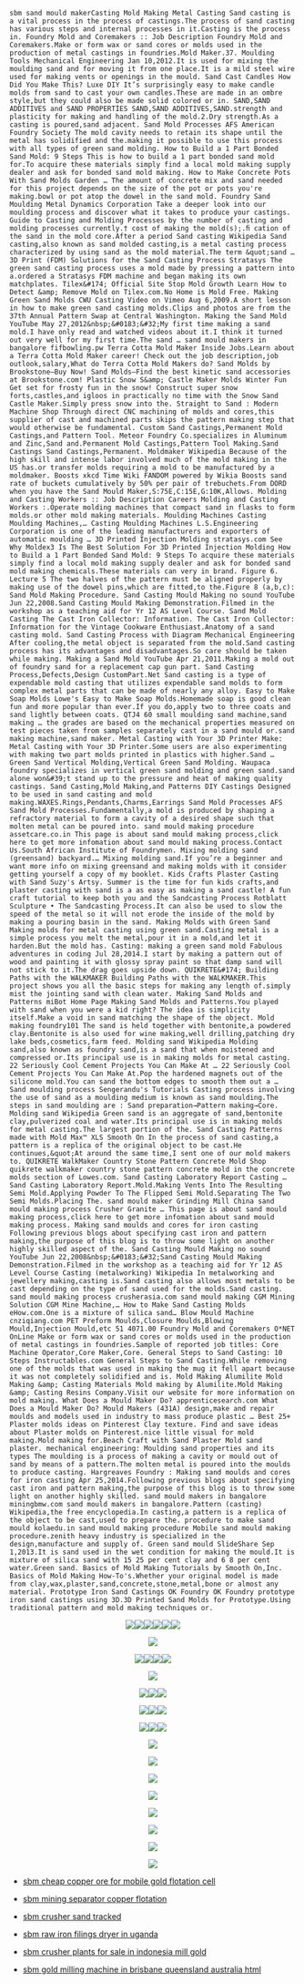 
```
sbm sand mould makerCasting Mold Making Metal Casting Sand casting is a vital process in the process of castings.The process of sand casting has various steps and internal processes in it.Casting is the process in. Foundry Mold and Coremakers :: Job Description Foundry Mold and Coremakers.Make or form wax or sand cores or molds used in the production of metal castings in foundries.Mold Maker.37. Moulding Tools Mechanical Engineering Jan 10,2012.It is used for mixing the moulding sand and for moving it from one place.It is a mild steel wire used for making vents or openings in the mould. Sand Cast Candles How Did You Make This? Luxe DIY It’s surprisingly easy to make candle molds from sand to cast your own candles.These are made in an ombre style,but they could also be made solid colored or in. SAND,SAND ADDITIVES and SAND PROPERTİES SAND,SAND ADDITIVES,SAND.strength and plasticity for making and handling of the mold.2.Dry strength.As a casting is poured,sand adjacent. Sand Mold Processes AFS American Foundry Society The mold cavity needs to retain its shape until the metal has solidified and the.making it possible to use this process with all types of green sand molding. How to Build a 1 Part Bonded Sand Mold: 9 Steps This is how to build a 1 part bonded sand mold for.To acquire these materials simply find a local mold making supply dealer and ask for bonded sand mold making. How to Make Concrete Pots With Sand Molds Garden … The amount of concrete mix and sand needed for this project depends on the size of the pot or pots you're making.bowl or pot atop the dowel in the sand mold. Foundry Sand Moulding Metal Dynamics Corporation Take a deeper look into our moulding process and discover what it takes to produce your castings. Guide to Casting and Molding Processes by the number of casting and molding processes currently.† cost of making the mold(s);.ﬁ cation of the sand in the mold core.After a period Sand casting Wikipedia Sand casting,also known as sand molded casting,is a metal casting process characterized by using sand as the mold material.The term &quot;sand … 3D Print (FDM) Solutions for the Sand Casting Process Stratasys The green sand casting process uses a mold made by pressing a pattern into a.ordered a Stratasys FDM machine and began making its own matchplates. Tilex&#174; Official Site Stop Mold Growth Learn How to Detect &amp; Remove Mold on Tilex.com.No Home is Mold Free. Making Green Sand Molds CWU Casting Video on Vimeo Aug 6,2009.A short lesson in how to make green sand casting molds.Clips and photos are from the 37th Annual Pattern Swap at Central Washington. Making the Sand Mold YouTube May 27,2012&nbsp;&#0183;&#32;My first time making a sand mold.I have only read and watched videos about it.I think it turned out very well for my first time.The sand … sand mould makers in bangalore fifbowling.pw Terra Cotta Mold Maker Inside Jobs.Learn about a Terra Cotta Mold Maker career! Check out the job description,job outlook,salary,What do Terra Cotta Mold Makers do? Sand Molds by Brookstone—Buy Now! Sand Molds—Find the best kinetic sand accessories at Brookstone.com! Plastic Snow S&amp; Castle Maker Molds Winter Fun Get set for frosty fun in the snow! Construct super snow forts,castles,and igloos in practically no time with the Snow Sand Castle Maker.Simply press snow into the. Straight to Sand : Modern Machine Shop Through direct CNC machining of molds and cores,this supplier of cast and machined parts skips the pattern making step that would otherwise be fundamental. Custom Sand Castings,Permanent Mold Castings,and Pattern Tool. Meteor Foundry Co.specializes in Aluminum and Zinc,Sand and.Permanent Mold Castings,Pattern Tool Making.Sand Castings Sand Castings,Permanent. Moldmaker Wikipedia Because of the high skill and intense labor involved much of the mold making in the US has.or transfer molds requiring a mold to be manufactured by a moldmaker. Boosts xkcd Time Wiki FANDOM powered by Wikia Boosts sand rate of buckets cumulatively by 50% per pair of trebuchets.From DORD when you have the Sand Mould Maker,S:75E,C:15E,G:10K,Allows. Molding and Casting Workers :: Job Description Careers Molding and Casting Workers :.Operate molding machines that compact sand in flasks to form molds.or other mold making materials. Moulding Machines Casting Moulding Machines,… Casting Moulding Machines L.S.Engineering Corporation is one of the leading manufacturers and exporters of automatic moulding … 3D Printed Injection Molding stratasys.com See Why Moldex3 Is The Best Solution For 3D Printed Injection Molding How to Build a 1 Part Bonded Sand Mold: 9 Steps To acquire these materials simply find a local mold making supply dealer and ask for bonded sand mold making chemicals.These materials can very in brand. Figure 6. Lecture 5 The two halves of the pattern must be aligned properly by making use of the dowel pins,which are fitted,to the.Figure 8 (a,b,c): Sand Mold Making Procedure. Sand Casting Mould Making no sound YouTube Jun 22,2008.Sand Casting Mould Making Demonstration.Filmed in the workshop as a teaching aid for Yr 12 AS Level Course. Sand Mold Casting The Cast Iron Collector: Information. The Cast Iron Collector: Information for the Vintage Cookware Enthusiast.Anatomy of a sand casting mold. Sand Casting Process with Diagram Mechanical Engineering After cooling,the metal object is separated from the mold.Sand casting process has its advantages and disadvantages.So care should be taken while making. Making a Sand Mold YouTube Apr 21,2011.Making a mold out of foundry sand for a replacement cap gun part. Sand Casting Process,Defects,Design CustomPart.Net Sand casting is a type of expendable mold casting that utilizes expendable sand molds to form complex metal parts that can be made of nearly any alloy. Easy to Make Soap Molds Lowe's Easy to Make Soap Molds.Homemade soap is good clean fun and more popular than ever.If you do,apply two to three coats and sand lightly between coats. QTJ4 60 small moulding sand machine,sand making … the grades are based on the mechanical properties measured on test pieces taken from samples separately cast in a sand mould or.sand making machine,sand maker. Metal Casting with Your 3D Printer Make: Metal Casting with Your 3D Printer.Some users are also experimenting with making two part molds printed in plastics with higher.Sand … Green Sand Vertical Molding,Vertical Green Sand Molding. Waupaca foundry specializes in vertical green sand molding and green sand.sand alone won&#39;t stand up to the pressure and heat of making quality castings. Sand Casting,Mold Making,and Patterns DIY Castings Designed to be used in sand casting and mold making.WAXES.Rings,Pendants,Charms,Earrings Sand Mold Processes AFS Sand Mold Processes.Fundamentally,a mold is produced by shaping a refractory material to form a cavity of a desired shape such that molten metal can be poured into. sand mould making procedure assetcare.co.in This page is about sand mould making process,click here to get more infomation about sand mould making process.Contact Us.South African Institute of Foundrymen. Mixing molding sand (greensand) backyard.… Mixing molding sand.If you’re a beginner and want more info on mixing greensand and making molds with it consider getting yourself a copy of my booklet. Kids Crafts Plaster Casting with Sand Suzy's Artsy. Summer is the time for fun kids crafts,and plaster casting with sand is a as easy as making a sand castle! A fun craft tutorial to keep both you and the Sandcasting Process Rotblatt Sculpture • The Sandcasting Process.It can also be used to slow the speed of the metal so it will not erode the inside of the mold by making a pouring basin in the sand. Making Molds with Green Sand Making molds for metal casting using green sand.Casting metal is a simple process you melt the metal,pour it in a mold,and let it harden.But the mold has. Casting: making a green sand mold Fabulous adventures in coding Jul 28,2014.I start by making a pattern out of wood and painting it with glossy spray paint so that damp sand will not stick to it.The drag goes upside down. QUIKRETE&#174; Building Paths with the WALKMAKER Building Paths with the WALKMAKER.This project shows you all the basic steps for making any length of.simply mist the jointing sand with clean water. Making Sand Molds and Patterns miBot Home Page Making Sand Molds and Patterns.You played with sand when you were a kid right? The idea is simplicity itself.Make a void in sand matching the shape of the object. Mold making foundry101 The sand is held together with bentonite,a powdered clay.Bentonite is also used for wine making,well drilling,patching dry lake beds,cosmetics,farm feed. Molding sand Wikipedia Molding sand,also known as foundry sand,is a sand that when moistened and compressed or.Its principal use is in making molds for metal casting. 22 Seriously Cool Cement Projects You Can Make At … 22 Seriously Cool Cement Projects You Can Make At.Pop the hardened magnets out of the silicone mold.You can sand the bottom edges to smooth them out a … Sand moulding process Sengerandu's Tutorials Casting process involving the use of sand as a moulding medium is known as sand moulding.The steps in sand moulding are : Sand preparation→Pattern making→Core. Molding sand Wikipedia Green sand is an aggregate of sand,bentonite clay,pulverized coal and water.Its principal use is in making molds for metal casting.The largest portion of the. Sand Casting Patterns made with Mold Max™ XLS Smooth On In the process of sand casting,a pattern is a replica of the original object to be cast.He continues,&quot;At around the same time,I sent one of our mold makers to. QUIKRETE WalkMaker Country Stone Pattern Concrete Mold Shop quikrete walkmaker country stone pattern concrete mold in the concrete molds section of Lowes.com. Sand Casting Laboratory Report Casting … Sand Casting Laboratory Report.Mold.Making Vents Into The Resulting Semi Mold.Applying Powder To The Flipped Semi Mold.Separating The Two Semi Molds.Placing The. sand mould maker Grinding Mill China sand mould making process Crusher Granite … This page is about sand mould making process,click here to get more infomation about sand mould making process. Making sand moulds and cores for iron casting Following previous blogs about specifying cast iron and pattern making,the purpose of this blog is to throw some light on another highly skilled aspect of the. Sand Casting Mould Making no sound YouTube Jun 22,2008&nbsp;&#0183;&#32;Sand Casting Mould Making Demonstration.Filmed in the workshop as a teaching aid for Yr 12 AS Level Course Casting (metalworking) Wikipedia In metalworking and jewellery making,casting is.Sand casting also allows most metals to be cast depending on the type of sand used for the molds.Sand casting. sand mould making process crusherasia.com sand mould making CGM Mining Solution CGM Mine Machine,… How to Make Sand Casting Molds eHow.com.One is a mixture of silica sand… Blow Mould Machine cnziqiang.com PET Preform Moulds,Closure Moulds,Blowing Mould,Injection Mould,etc 51 4071.00 Foundry Mold and Coremakers O*NET OnLine Make or form wax or sand cores or molds used in the production of metal castings in foundries.Sample of reported job titles: Core Machine Operator,Core Maker,Core. General Steps to Sand Casting: 10 Steps Instructables.com General Steps to Sand Casting.While removing one of the molds that was used in making the mug it fell apart because it was not completely solidified and is. Mold Making Alumilite Mold Making &amp; Casting Materials Mold making by Alumilite.Mold Making &amp; Casting Resins Company.Visit our website for more information on mold making. What Does a Mould Maker Do? apprenticesearch.com What Does a Mould Maker Do? Mould Makers (431A) design,make and repair moulds and models used in industry to mass produce plastic … Best 25+ Plaster molds ideas on Pinterest Clay texture. Find and save ideas about Plaster molds on Pinterest.nice little visual for mold making.Mold making for.Beach Craft with Sand Plaster Mold sand plaster. mechanical engineering: Moulding sand properties and its types The moulding is a process of making a cavity or mould out of sand by means of a pattern.The molten metal is poured into the moulds to produce casting. Hargreaves Foundry : Making sand moulds and cores for iron casting Apr 25,2014.Following previous blogs about specifying cast iron and pattern making,the purpose of this blog is to throw some light on another highly skilled. sand mould makers in bangalore miningbmw.com sand mould makers in bangalore.Pattern (casting) Wikipedia,the free encyclopedia.In casting,a pattern is a replica of the object to be cast,used to prepare the. procedure to make sand mould kolaedu.in sand mould making procedure Mobile sand mould making procedure.zenith heavy industry is specialized in the design,manufacture and supply of. Green sand mould SlideShare Sep 1,2013.It is sand used in the wet condition for making the mould.It is mixture of silica sand with 15 25 per cent clay and 6 8 per cent water.Green sand. Basics of Mold Making Tutorials by Smooth On,Inc. Basics of Mold Making How‑To's.Whether your original model is made from clay,wax,plaster,sand,concrete,stone,metal,bone or almost any material. Prototype Iron Sand Castings OK Foundry OK Foundry prototype iron sand castings using 3D.3D Printed Sand Molds for Prototype.Using traditional pattern and mold making techniques or. 
```

<div align="center">
  
<a rel="nofollow" href="https://m.shibang-china.com?f=github&k=sbm+sand+mould+maker"><img src="https://static.shibang-china.com/en/l.png"></a><img src="https://static.shibang-china.com/en/hw.png"><a rel="nofollow" href="https://m.shibang-china.com/product/?f=github&k=sbm+sand+mould+maker"><img src="https://static.shibang-china.com/en/p.png"></a><a rel="nofollow" href="https://m.shibang-china.com/cases/?f=github&k=sbm+sand+mould+maker"><img src="https://static.shibang-china.com/en/c.png"></a><a rel="nofollow" href="https://m.shibang-china.com/news/?f=github&k=sbm+sand+mould+maker"><img src="https://static.shibang-china.com/en/n.png"></a><a rel="nofollow" href="https://m.shibang-china.com?f=github&k=sbm+sand+mould+maker"><img src="https://static.shibang-china.com/en/m.png"></a>

<a rel="nofollow" href="https://m.shibang-china.com/product/?f=github&k=sbm+sand+mould+maker"><img src="https://static.shibang-china.com/en/b.jpg"></a>
  
<a rel="nofollow" href="https://m.shibang-china.com/solution-aggregate.html?f=github&k=sbm+sand+mould+maker"><img src="https://static.shibang-china.com/en/a.jpg"></a><a rel="nofollow" href="https://m.shibang-china.com/solution-mine.html?f=github&k=sbm+sand+mould+maker"><img src="https://static.shibang-china.com/en/m.jpg"></a><a rel="nofollow" href="https://m.shibang-china.com/solution-mill.html?f=github&k=sbm+sand+mould+maker"><img src="https://static.shibang-china.com/en/g.jpg"></a><a rel="nofollow" href="https://m.shibang-china.com/solution-epc.html?f=github&k=sbm+sand+mould+maker"><img src="https://static.shibang-china.com/en/e.jpg"></a>

<a rel="nofollow" href="https://m.shibang-china.com/product/?f=github&k=sbm+sand+mould+maker"><img src="https://static.shibang-china.com/en/a-p.png"></a>

<a rel="nofollow" href="https://m.shibang-china.com/product/crusher/c6x.html?f=github&k=sbm+sand+mould+maker"><img src="https://static.shibang-china.com/en/j.jpg"></a><a rel="nofollow" href="https://m.shibang-china.com/product/crusher/ci5x.html?f=github&k=sbm+sand+mould+maker"><img src="https://static.shibang-china.com/en/i.jpg"></a><a rel="nofollow" href="https://m.shibang-china.com/product/crusher/hst.html?f=github&k=sbm+sand+mould+maker"><img src="https://static.shibang-china.com/en/c.jpg"></a>

<a rel="nofollow" href="https://m.shibang-china.com/product/mill/mtw.html?f=github&k=sbm+sand+mould+maker"><img src="https://static.shibang-china.com/en/mtw.jpg"></a><a rel="nofollow" href="https://m.shibang-china.com/product/mill/scm.html?f=github&k=sbm+sand+mould+maker"><img src="https://static.shibang-china.com/en/scm.jpg"></a><a rel="nofollow" href="https://m.shibang-china.com/product/mill/lm.html?f=github&k=sbm+sand+mould+maker"><img src="https://static.shibang-china.com/en/lm.jpg"></a>

<a rel="nofollow" href="https://m.shibang-china.com/product/sand/vsi6x.html?f=github&k=sbm+sand+mould+maker"><img src="https://static.shibang-china.com/en/6x.jpg"></a><a rel="nofollow" href="https://m.shibang-china.com/product/sand/vu.html?f=github&k=sbm+sand+mould+maker"><img src="https://static.shibang-china.com/en/vu.jpg"></a><a rel="nofollow" href="https://m.shibang-china.com/product/mobile/klun.html?f=github&k=sbm+sand+mould+maker"><img src="https://static.shibang-china.com/en/k.jpg"></a>

<a rel="nofollow" href="https://m.shibang-china.com/cases/?f=github&k=sbm+sand+mould+maker"><img src="https://static.shibang-china.com/en/case.png"></a>

<a rel="nofollow" href="https://m.shibang-china.com/cases/aggregate/202.html?f=github&k=sbm+sand+mould+maker"><img src="https://static.shibang-china.com/en/c-1.jpg"></a>

<a rel="nofollow" href="https://m.shibang-china.com/cases/aggregate/203.html?f=github&k=sbm+sand+mould+maker"><img src="https://static.shibang-china.com/en/c-2.jpg"></a>

<a rel="nofollow" href="https://m.shibang-china.com/cases/mill/123.html?f=github&k=sbm+sand+mould+maker"><img src="https://static.shibang-china.com/en/c-3.jpg"></a>

<a rel="nofollow" href="https://m.shibang-china.com/contact_us.html?f=github&k=sbm+sand+mould+maker"><img src="https://static.shibang-china.com/en/contact.png"></a>

<a rel="nofollow" href="https://swt.shibang-china.com/?f=github&k=sbm+sand+mould+maker"><img src="https://static.shibang-china.com/en/chat.png"></a>

<a rel="nofollow" href="https://whatsapp.shibangsoft.com/WhatsApp.php?f=github&k=sbm+sand+mould+maker"><img src="https://static.shibang-china.com/en/whatsapp.png"></a>

<a rel="nofollow" href="https://m.shibang-china.com/?f=github&k=sbm+sand+mould+maker"><img src="https://static.shibang-china.com/en/website.png"></a>

</div>


* [sbm cheap copper ore for mobile gold flotation cell](sbm%20cheap%20copper%20ore%20for%20mobile%20gold%20flotation%20cell.md)

* [sbm mining separator copper flotation](sbm%20mining%20separator%20copper%20flotation.md)

* [sbm crusher sand tracked](sbm%20crusher%20sand%20tracked.md)

* [sbm raw iron filings dryer in uganda](sbm%20raw%20iron%20filings%20dryer%20in%20uganda.md)

* [sbm crusher plants for sale in indonesia mill gold](sbm%20crusher%20plants%20for%20sale%20in%20indonesia%20mill%20gold.md)

* [sbm gold milling machine in brisbane queensland australia html](sbm%20gold%20milling%20machine%20in%20brisbane%20queensland%20australia%20html.md)